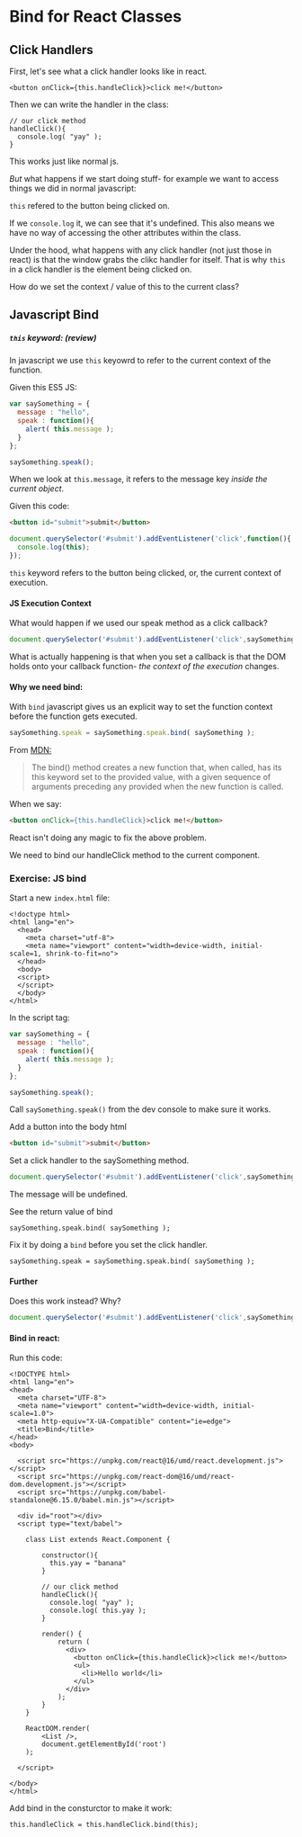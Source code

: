 # Bind for React Classes

## Click Handlers
First, let's see what a click handler looks like in react.
```
<button onClick={this.handleClick}>click me!</button>
```

Then we can write the handler in the class:
```
// our click method
handleClick(){
  console.log( "yay" );
}
```

This works just like normal js.

*But* what happens if we start doing stuff- for example we want to access things we did in normal javascript:

`this` refered to the button being clicked on.

If we `console.log` it, we can see that it's undefined. This also means we have no way of accessing the other attributes within the class.

Under the hood, what happens with any click handler (not just those in react) is that the window grabs the clikc handler for itself. That is why `this` in a click handler is the element being clicked on.

How do we set the context / value of this to the current class?

## Javascript Bind

##### `this` keyword: (review)
In javascript we use `this` keyowrd to refer to the current context of the function.

Given this ES5 JS:
```js
var saySomething = {
  message : "hello",
  speak : function(){
    alert( this.message );
  }
};

saySomething.speak();
```

When we look at `this.message`, it refers to the message key *inside the current object*.

Given this code:

```html
<button id="submit">submit</button>
```

```js
document.querySelector('#submit').addEventListener('click',function(){
  console.log(this);
});
```

`this` keyword refers to the button being clicked, or, the current context of execution.

#### JS Execution Context

What would happen if we used our speak method as a click callback?
```js
document.querySelector('#submit').addEventListener('click',saySomething.speak);
```

What is actually happening is that when you set a callback is that the DOM holds onto your callback function- *the context of the execution* changes.

#### Why we need bind:
With `bind` javascript gives us an explicit way to set the function context before the function gets executed.

```js
saySomething.speak = saySomething.speak.bind( saySomething );
```

From [MDN:](https://developer.mozilla.org/en-US/docs/Web/JavaScript/Reference/Global_objects/Function/bind)
> The bind() method creates a new function that, when called, has its this keyword set to the provided value, with a given sequence of arguments preceding any provided when the new function is called.

When we say:
```html
<button onClick={this.handleClick}>click me!</button>
```

React isn't doing any magic to fix the above problem.

We need to bind our handleClick method to the current component.

### Exercise: JS bind
Start a new `index.html` file:

```
<!doctype html>
<html lang="en">
  <head>
    <meta charset="utf-8">
    <meta name="viewport" content="width=device-width, initial-scale=1, shrink-to-fit=no">
  </head>
  <body>
  <script>
  </script>
  </body>
</html>
```

In the script tag:
```js
var saySomething = {
  message : "hello",
  speak : function(){
    alert( this.message );
  }
};

saySomething.speak();
```

Call `saySomething.speak()` from the dev console to make sure it works.

Add a button into the body html
```html
<button id="submit">submit</button>
```

Set a click handler to the saySomething method.
```js
document.querySelector('#submit').addEventListener('click',saySomething.speak);
```

The message will be undefined.

See the return value of bind
```
saySomething.speak.bind( saySomething );
```

Fix it by doing a `bind` before you set the click handler.
```
saySomething.speak = saySomething.speak.bind( saySomething );
```

#### Further
Does this work instead? Why?
```js
document.querySelector('#submit').addEventListener('click',saySomething.speak.bind(saySomething));
```

#### Bind in react:
Run this code:
```
<!DOCTYPE html>
<html lang="en">
<head>
  <meta charset="UTF-8">
  <meta name="viewport" content="width=device-width, initial-scale=1.0">
  <meta http-equiv="X-UA-Compatible" content="ie=edge">
  <title>Bind</title>
</head>
<body>

  <script src="https://unpkg.com/react@16/umd/react.development.js"></script>
  <script src="https://unpkg.com/react-dom@16/umd/react-dom.development.js"></script>
  <script src="https://unpkg.com/babel-standalone@6.15.0/babel.min.js"></script>

  <div id="root"></div>
  <script type="text/babel">

    class List extends React.Component {

        constructor(){
          this.yay = "banana"
        }

        // our click method
        handleClick(){
          console.log( "yay" );
          console.log( this.yay );
        }

        render() {
            return (
              <div>
                <button onClick={this.handleClick}>click me!</button>
                <ul>
                  <li>Hello world</li>
                </ul>
              </div>
            );
        }
    }

    ReactDOM.render(
        <List />,
        document.getElementById('root')
    );

  </script>

</body>
</html>
```
Add bind in the consturctor to make it work:
```
this.handleClick = this.handleClick.bind(this);
```

